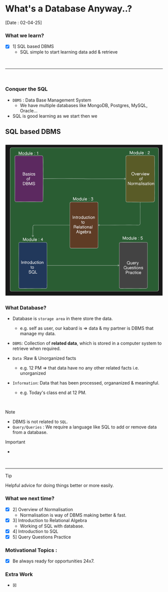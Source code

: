 # What's a Database Anyway..?
[Date : 02-04-25]

### What we learn?
- [x] 1] SQL based DBMS
	- SQL simple to start learning data add & retrieve 


<br>

---------------

<br>


### Conquer the SQL
- `DBMS` : Data Base Management System
	- We have multiple databases like MongoDB, Postgres, MySQL, Oracle...
- SQL is good learning as we start then we 

## SQL based DBMS 
![alt text](image.png)
- 

### What Database?
- Database is `storage area` in there store the data.
	- e.g. self as user, our kabard is => data & my partner is DBMS that manage my data.

- `DBMS`: Collection of **related data**, which is stored in a computer system to retrieve when required.

- `Data` :Raw & Unorganized facts
	- e.g. 12 PM => that data have no any other related facts i.e. unorganized
- `Information`: Data that has been processed, organanized & meaningful.
	- e.g. Today's class end at 12 PM.



<br>

> [!NOTE]
> - DBMS is not related to `SQL`.
> - `Query/Queries` : We require a language like SQL to add or remove data from a database.



> [!IMPORTANT]
> - 

<br>



-------

> [!TIP]
> Helpful advice for doing things better or more easily.


### What we next time?
- [x] 2] Overview of Normalisation
	- Normalisation is way of DBMS making better & fast.
- [x] 3] Introduction to Relational Algebra
	- Working of SQL with database.
- [x] 4] Introduction to SQL
- [x] 5] Query Questions Practice

### Motivational **Topics** :
- [x] Be always ready for opportunities 24x7.


### Extra Work 
- [x]  


